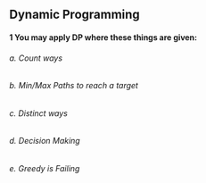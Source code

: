 ## Dynamic Programming

#### 1 You may apply DP where these things are given: 
###### a. Count ways
###### b. Min/Max Paths to reach a target
###### c. Distinct ways
###### d. Decision Making
###### e. Greedy is Failing
